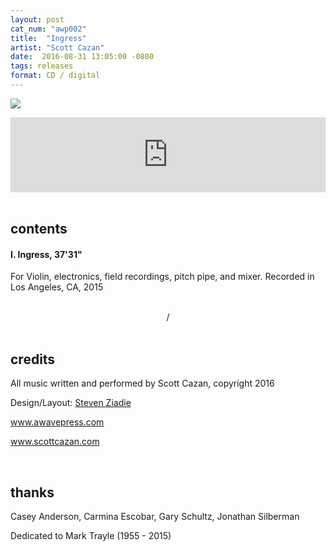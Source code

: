 ```yaml
---
layout: post
cat_num: "awp002"
title:  "Ingress"
artist: "Scott Cazan"
date:  2016-08-31 13:05:00 -0800
tags: releases
format: CD / digital
---
```


![]({{site.url}}/assets/ingress_4web.jpg)


<iframe style="border: 0; width: 100%; height: 120px;" src="https://bandcamp.com/EmbeddedPlayer/album=218257934/size=large/bgcol=ffffff/linkcol=0687f5/tracklist=false/artwork=small/transparent=true/" seamless><a href="http://awavepress.bandcamp.com/album/ingress">Ingress by Scott Cazan</a></iframe>
<br/>
<br/>

## contents

#### I. Ingress, 37'31"

For Violin, electronics, field recordings, pitch pipe, and mixer. Recorded in Los Angeles, CA, 2015

<br/>
<center>/</center>

<br/>

## credits

All music written and performed by Scott Cazan, copyright 2016

Design/Layout: [Steven Ziadie](http://estzi.com/)

www.awavepress.com

www.scottcazan.com

<br/>

## thanks

Casey Anderson, Carmina Escobar, Gary Schultz, Jonathan Silberman

Dedicated to Mark Trayle (1955 - 2015)
